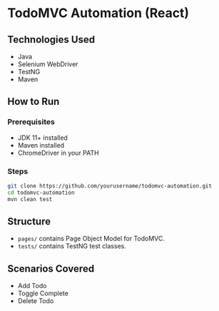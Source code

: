 # TodoMVC Automation (React)

## Technologies Used
- Java
- Selenium WebDriver
- TestNG
- Maven

## How to Run

### Prerequisites
- JDK 11+ installed
- Maven installed
- ChromeDriver in your PATH

### Steps
```bash
git clone https://github.com/yourusername/todomvc-automation.git
cd todomvc-automation
mvn clean test
```

## Structure
- `pages/` contains Page Object Model for TodoMVC.
- `tests/` contains TestNG test classes.

## Scenarios Covered
- Add Todo
- Toggle Complete
- Delete Todo